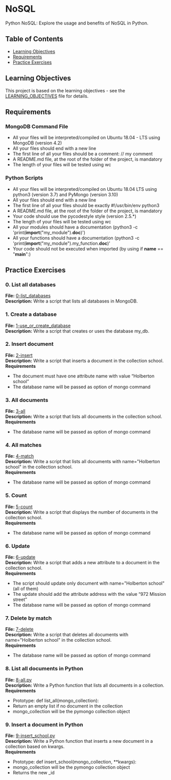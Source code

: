# NoSQL

Python NoSQL: Explore the usage and benefits of NoSQL in Python.

## Table of Contents

- [Learning Objectives](#learning-objectives)
- [Requirements](#requirements)
- [Practice Exercises](#practice-exercises)

## Learning Objectives

This project is based on the learning objectives - see the [LEARNING_OBJECTIVES](https://github.com/Goaty-yagi/holbertonschool-web_back_end/blob/main/NoSQL/LEARNING_OBJECTIVES.md) file for details.

## Requirements
### MongoDB Command File
- All your files will be interpreted/compiled on Ubuntu 18.04 - LTS using MongoDB (version 4.2)
- All your files should end with a new line
- The first line of all your files should be a comment: // my comment
- A README.md file, at the root of the folder of the project, is mandatory
- The length of your files will be tested using wc

### Python Scripts

- All your files will be interpreted/compiled on Ubuntu 18.04 LTS using python3 (version 3.7) and PyMongo (version 3.10)
- All your files should end with a new line
- The first line of all your files should be exactly #!/usr/bin/env python3
- A README.md file, at the root of the folder of the project, is mandatory
- Your code should use the pycodestyle style (version 2.5.*)
- The length of your files will be tested using wc
- All your modules should have a documentation (python3 -c 'print(__import__("my_module").__doc__)')
- All your functions should have a documentation (python3 -c 'print(__import__("my_module").my_function.__doc__)'
- Your code should not be executed when imported (by using if __name__ == "__main__":)


## Practice Exercises

### 0. List all databases

**File:** [0-list_databases](https://github.com/Goaty-yagi/holbertonschool-web_back_end/blob/main/NoSQL/0-list_databases)<br>
**Description:** Write a script that lists all databases in MongoDB.<br>

### 1. Create a database

**File:** [1-use_or_create_database](https://github.com/Goaty-yagi/holbertonschool-web_back_end/blob/main/NoSQL/1-use_or_create_database)<br>
**Description:** Write a script that creates or uses the database my_db.<br>

### 2. Insert document

**File:** [2-insert](https://github.com/Goaty-yagi/holbertonschool-web_back_end/blob/main/NoSQL/2-insert)<br>
**Description:** Write a script that inserts a document in the collection school.<br>
**Requirements**<br>
- The document must have one attribute name with value “Holberton school”
- The database name will be passed as option of mongo command


### 3. All documents

**File:** [3-all](https://github.com/Goaty-yagi/holbertonschool-web_back_end/blob/main/NoSQL/3-all)<br>
**Description:** Write a script that lists all documents in the collection school.<br>
**Requirements**<br>
- The database name will be passed as option of mongo command


### 4. All matches

**File:** [4-match](https://github.com/Goaty-yagi/holbertonschool-web_back_end/blob/main/NoSQL/4-match)<br>
**Description:** Write a script that lists all documents with name="Holberton school" in the collection school.<br>
**Requirements**<br>
- The database name will be passed as option of mongo command


### 5. Count

**File:** [5-count](https://github.com/Goaty-yagi/holbertonschool-web_back_end/blob/main/NoSQL/5-count)<br>
**Description:** Write a script that displays the number of documents in the collection school.<br>
**Requirements**<br>
- The database name will be passed as option of mongo command

### 6. Update

**File:** [6-update](https://github.com/Goaty-yagi/holbertonschool-web_back_end/blob/main/NoSQL/6-update)<br>
**Description:** Write a script that adds a new attribute to a document in the collection school.<br>
**Requirements**<br>
- The script should update only document with name="Holberton school" (all of them)
- The update should add the attribute address with the value “972 Mission street”
- The database name will be passed as option of mongo command


### 7. Delete by match

**File:** [7-delete](https://github.com/Goaty-yagi/holbertonschool-web_back_end/blob/main/NoSQL/7-delete)<br>
**Description:** Write a script that deletes all documents with name="Holberton school" in the collection school.<br>
**Requirements**<br>
- The database name will be passed as option of mongo command

### 8. List all documents in Python

**File:** [8-all.py](https://github.com/Goaty-yagi/holbertonschool-web_back_end/blob/main/NoSQL/8-all.py)<br>
**Description:** Write a Python function that lists all documents in a collection.<br>
**Requirements**<br>
- Prototype: def list_all(mongo_collection):
- Return an empty list if no document in the collection
- mongo_collection will be the pymongo collection object


### 9. Insert a document in Python

**File:** [9-insert_school.py](https://github.com/Goaty-yagi/holbertonschool-web_back_end/blob/main/NoSQL/9-insert_school.py)<br>
**Description:** Write a Python function that inserts a new document in a collection based on kwargs.<br>
**Requirements**<br>
- Prototype: def insert_school(mongo_collection, **kwargs):
- mongo_collection will be the pymongo collection object
- Returns the new _id
